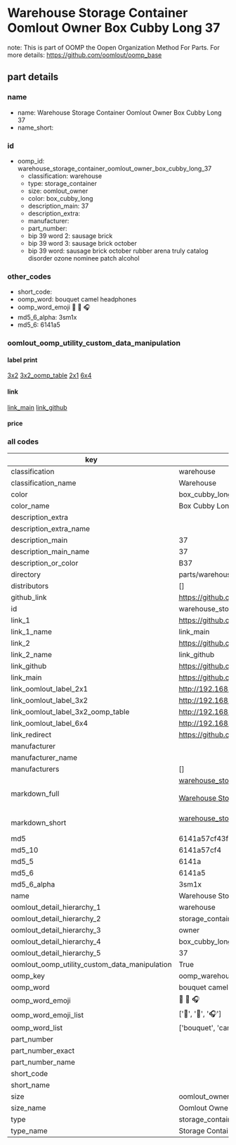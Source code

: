 # Warehouse Storage Container Oomlout Owner Box Cubby Long 37  

note: This is part of OOMP the Oopen Organization Method For Parts. For more details: https://github.com/oomlout/oomp_base

##  part details
  







### name
* name: Warehouse Storage Container Oomlout Owner Box Cubby Long 37
* name_short: 
### id
* oomp_id: warehouse_storage_container_oomlout_owner_box_cubby_long_37
  * classification: warehouse
  * type: storage_container
  * size: oomlout_owner
  * color: box_cubby_long
  * description_main: 37
  * description_extra: 
  * manufacturer: 
  * part_number: 
  * bip 39 word 2: sausage brick
  * bip 39 word 3: sausage brick october
  * bip 39 word: sausage brick october rubber arena truly catalog disorder ozone nominee patch alcohol

### other_codes
* short_code: 
* oomp_word: bouquet camel headphones
* oomp_word_emoji :bouquet: :camel: :headphones:
* md5_6_alpha: 3sm1x
* md5_6: 6141a5






### oomlout_oomp_utility_custom_data_manipulation
#### label print
[3x2](http://192.168.1.245:1112/?label=oomp%203sm1x)
[3x2_oomp_table](http://192.168.1.108:1112/?label=oomp%203sm1x)
[2x1](http://192.168.1.242:1112/?label=oomp%203sm1x)
[6x4](http://192.168.1.55:1112/?label=oomp%203sm1x)    

#### link

[link_main](https://github.com/oomlout/oomlout_oomp_version_1_messy/tree/main/parts/warehouse_storage_container_oomlout_owner_box_cubby_long_37) [link_github](https://github.com/oomlout/oomlout_oomp_version_1_messy/tree/main/parts/warehouse_storage_container_oomlout_owner_box_cubby_long_37)                             

#### price







### all codes 
| key | value |  
| --- | --- |  
| classification | warehouse |  
| classification_name | Warehouse |  
| color | box_cubby_long |  
| color_name | Box Cubby Long |  
| description_extra |  |  
| description_extra_name |  |  
| description_main | 37 |  
| description_main_name | 37 |  
| description_or_color | B37 |  
| directory | parts/warehouse_storage_container_oomlout_owner_box_cubby_long_37 |  
| distributors | [] |  
| github_link | https://github.com/oomlout/oomlout_oomp_part_src/tree/main/parts/warehouse_storage_container_oomlout_owner_box_cubby_long_37 |  
| id | warehouse_storage_container_oomlout_owner_box_cubby_long_37 |  
| link_1 | https://github.com/oomlout/oomlout_oomp_version_1_messy/tree/main/parts/warehouse_storage_container_oomlout_owner_box_cubby_long_37 |  
| link_1_name | link_main |  
| link_2 | https://github.com/oomlout/oomlout_oomp_version_1_messy/tree/main/parts/warehouse_storage_container_oomlout_owner_box_cubby_long_37 |  
| link_2_name | link_github |  
| link_github | https://github.com/oomlout/oomlout_oomp_version_1_messy/tree/main/parts/warehouse_storage_container_oomlout_owner_box_cubby_long_37 |  
| link_main | https://github.com/oomlout/oomlout_oomp_version_1_messy/tree/main/parts/warehouse_storage_container_oomlout_owner_box_cubby_long_37 |  
| link_oomlout_label_2x1 | http://192.168.1.242:1112/?label=oomp%203sm1x |  
| link_oomlout_label_3x2 | http://192.168.1.245:1112/?label=oomp%203sm1x |  
| link_oomlout_label_3x2_oomp_table | http://192.168.1.108:1112/?label=oomp%203sm1x |  
| link_oomlout_label_6x4 | http://192.168.1.55:1112/?label=oomp%203sm1x |  
| link_redirect | https://github.com/oomlout/oomlout_oomp_version_1_messy/tree/main/parts/warehouse_storage_container_oomlout_owner_box_cubby_long_37 |  
| manufacturer |  |  
| manufacturer_name |  |  
| manufacturers | [] |  
| markdown_full | [warehouse_storage_container_oomlout_owner_box_cubby_long_37](none)<br>[](none)<br>[Warehouse Storage Container Oomlout Owner Box Cubby Long 37](none)<br><br> |  
| markdown_short | [warehouse_storage_container_oomlout_owner_box_cubby_long_37](none)<br><br> |  
| md5 | 6141a57cf43f647fa585bbcd3206edfd |  
| md5_10 | 6141a57cf4 |  
| md5_5 | 6141a |  
| md5_6 | 6141a5 |  
| md5_6_alpha | 3sm1x |  
| name | Warehouse Storage Container Oomlout Owner Box Cubby Long 37 |  
| oomlout_detail_hierarchy_1 | warehouse |  
| oomlout_detail_hierarchy_2 | storage_container |  
| oomlout_detail_hierarchy_3 | owner |  
| oomlout_detail_hierarchy_4 | box_cubby_long |  
| oomlout_detail_hierarchy_5 | 37 |  
| oomlout_oomp_utility_custom_data_manipulation | True |  
| oomp_key | oomp_warehouse_storage_container_oomlout_owner_box_cubby_long_37 |  
| oomp_word | bouquet camel headphones |  
| oomp_word_emoji | :bouquet: :camel: :headphones: |  
| oomp_word_emoji_list | [':bouquet:', ':camel:', ':headphones:'] |  
| oomp_word_list | ['bouquet', 'camel', 'headphones'] |  
| part_number |  |  
| part_number_exact |  |  
| part_number_name |  |  
| short_code |  |  
| short_name |  |  
| size | oomlout_owner |  
| size_name | Oomlout Owner |  
| type | storage_container |  
| type_name | Storage Container |  
